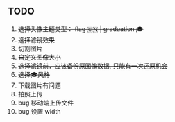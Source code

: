 <!--
 * @Author: grammyli
 * @Date: 2021-10-09 20:09:19
 * @LastEditTime: 2021-10-11 12:15:28
 * @LastEditors: Please set LastEditors
 * @Description: In User Settings Edit
 * @FilePath: /工作任务笔记/头像生成器/README.md
-->

## TODO

1. ~~选择头像主题类型： flag 🇨🇳 | graduation 🎓~~
2. ~~选择滤镜效果~~
3. 切割图片
4. ~~自定义图像大小~~
5. ~~选择滤镜前，应该备份原图像数据, 只能有一次还原机会~~
6. ~~选择🎓风格~~
7. 下载图片有问题
8. 拍照上传
9. bug 移动端上传文件
10. bug 设置 width
    

